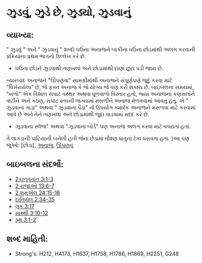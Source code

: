 # ઝુડવું, ઝુડે છે, ઝુડ્યો, ઝુડવાનું 

## વ્યાખ્યા: 

" ઝુડવું " અને " ઝુડવાનું " શબ્દો ઘઉંના અનાજને બાકીના ઘઉંના છોડમાંથી અલગ કરવાની પ્રક્રિયાના પ્રથમ ભાગનો ઉલ્લેખ કરે છે.

* ઘઉંના છોડને ઝુડવાથી તણખલાં અને છોડામાંથી દાણા છૂટા પડી જાય છે.

ત્યારબાદ અનાજને "ઊપણવા" સામગ્રીમાંથી અનાજને સંપૂર્ણપણે જુદું કરવા માટે "વિખેરાયેલા" છે, જે ફક્ત અનાજ કે જે યોગ્ય જે પણ કરી શકાય છે.
બાઇબલના સમયમાં, "ખળો" એક વિશાળ સપાટ પથ્થર અથવા ધૂળવાળો વિસ્તાર હતો, જ્યાં અનાજનાં કણસલાંને વાટીને અને કઠણ, સપાટ સ્તરની જગ્યામાં મસળીને અનાજ મેળવવામાં આવતું હતું.
એ " ઝુડવાના ગાડા" અથવા " ઝુડવાના પૈડા" નો ઉપયોગ ક્યારેક અનાજને મસળવા માટે કરવામાં આવે છે અને તેને તણખલાં અને છોડામાંથી જુદા પાડવામાં મદદ કરે છે.

* ઝૂડવાના સ્લેજ" અથવા "ઝૂડવાના બોર્ડ" પણ અનાજ અલગ કરવા માટે વપરાતાં હતાં.

તે લાકડાની પાટિયાની બનેલી હતી જેના છેડામાં તીક્ષ્ણ ધાતુનાં ટેકા ધરાવતા હતા.
)આ પણ જુઓ: [છોડા[, [અનાજ](../other/chaff.md), [ઊપણવું](../other/grain.md)

## બાઇબલના સંદર્ભો: 

* [2કાળવૃતાંત 3:1-3](../other/winnow.md)
* [2 રાજાઓ  13:6-7](rc://gu/tn/help/2ch/03/01)
* [2 શમુએલ 24:15-16](rc://gu/tn/help/2ki/13/06)
* [દાનિયેલ 2:34-35](rc://gu/tn/help/2sa/24/15)
* [લુક 3:17](rc://gu/tn/help/dan/02/34)
* [માથ્થી 3:10-12](rc://gu/tn/help/luk/03/17)
* [રૂથ 3:1-2](rc://gu/tn/help/mat/03/10)

## શબ્દ માહિતી: 

* Strong's: H212, H4173, H1637, H1758, H1786, H1869, H2251, G248

